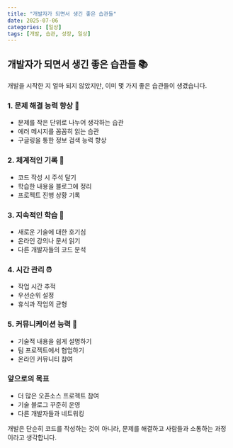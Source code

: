 ```yaml
---
title: "개발자가 되면서 생긴 좋은 습관들"
date: 2025-07-06
categories: [일상]
tags: [개발, 습관, 성장, 일상]
---
```


## 개발자가 되면서 생긴 좋은 습관들 📚

개발을 시작한 지 얼마 되지 않았지만, 이미 몇 가지 좋은 습관들이 생겼습니다.

### 1. 문제 해결 능력 향상 🧩
- 문제를 작은 단위로 나누어 생각하는 습관
- 에러 메시지를 꼼꼼히 읽는 습관
- 구글링을 통한 정보 검색 능력 향상

### 2. 체계적인 기록 📝
- 코드 작성 시 주석 달기
- 학습한 내용을 블로그에 정리
- 프로젝트 진행 상황 기록

### 3. 지속적인 학습 📖
- 새로운 기술에 대한 호기심
- 온라인 강의나 문서 읽기
- 다른 개발자들의 코드 분석

### 4. 시간 관리 ⏰
- 작업 시간 추적
- 우선순위 설정
- 휴식과 작업의 균형

### 5. 커뮤니케이션 능력 💬
- 기술적 내용을 쉽게 설명하기
- 팀 프로젝트에서 협업하기
- 온라인 커뮤니티 참여

### 앞으로의 목표
- 더 많은 오픈소스 프로젝트 참여
- 기술 블로그 꾸준히 운영
- 다른 개발자들과 네트워킹

개발은 단순히 코드를 작성하는 것이 아니라, 문제를 해결하고 사람들과 소통하는 과정이라고 생각합니다. 
